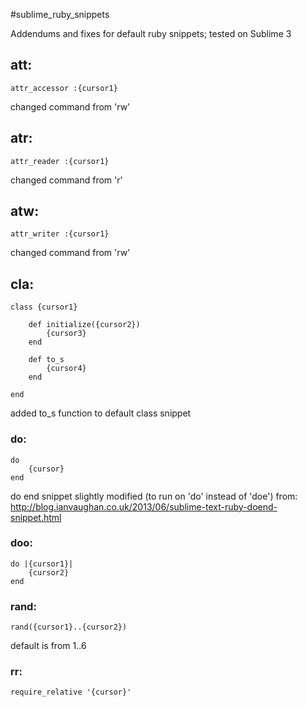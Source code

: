#sublime_ruby_snippets

Addendums and fixes for default ruby snippets; tested on Sublime 3

## att:
	attr_accessor :{cursor1}

changed command from 'rw'

## atr:
	attr_reader :{cursor1}

changed command from 'r'

## atw:
	attr_writer :{cursor1}

changed command from 'rw'

## cla:

	class {cursor1}

		def initialize({cursor2})
			{cursor3}
		end

		def to_s
			{cursor4}
		end

	end

added to_s function to default class snippet


### do:

    do
    	{cursor}
    end

do end snippet slightly modified (to run on 'do' instead of 'doe') from:
http://blog.ianvaughan.co.uk/2013/06/sublime-text-ruby-doend-snippet.html

### doo:

    do |{cursor1}|
	    {cursor2}
    end

### rand:

    rand({cursor1}..{cursor2})

default is from 1..6

### rr:

    require_relative '{cursor}'